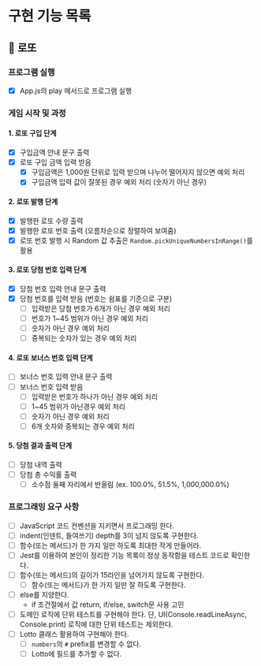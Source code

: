# 구현 기능 목록

## 🎰 로또

### 프로그램 실행

- [x] App.js의 play 메서드로 프로그램 실행

### 게임 시작 및 과정

#### 1. 로또 구입 단계

- [x] 구입금액 안내 문구 출력
- [x] 로또 구입 금액 입력 받음
  - [x] 구입금액은 1,000원 단위로 입력 받으며 나누어 떨어지지 않으면 예외 처리
  - [x] 구입금액 입력 값이 잘못된 경우 예외 처리 (숫자가 아닌 경우)

#### 2. 로또 발행 단계

- [x] 발행한 로또 수량 출력
- [x] 발행한 로또 번호 출력 (오름차순으로 정렬하여 보여줌)
- [x] 로또 번호 발행 시 Random 값 추출은 `Random.pickUniqueNumbersInRange()`를 활용

#### 3. 로또 당첨 번호 입력 단계

- [x] 당첨 번호 입력 안내 문구 출력
- [x] 당첨 번호를 입력 받음 (번호는 쉼표를 기준으로 구분)
  - [ ] 입력받은 당첨 번호가 6개가 아닌 경우 예외 처리
  - [ ] 번호가 1~45 범위가 아닌 경우 예외 처리
  - [ ] 숫자가 아닌 경우 예외 처리
  - [ ] 중복되는 숫자가 있는 경우 예외 처리

#### 4. 로또 보너스 번호 입력 단계

- [ ] 보너스 번호 입력 안내 문구 출력
- [ ] 보너스 번호 입력 받음
  - [ ] 입력받은 번호가 하나가 아닌 경우 예외 처리
  - [ ] 1~45 범위가 아닌경우 예외 처리
  - [ ] 숫자가 아닌 경우 예외 처리
  - [ ] 6개 숫자와 중복되는 경우 예외 처리

#### 5. 당첨 결과 출력 단계

- [ ] 당첨 내역 출력
- [ ] 당첨 총 수익률 출력
  - [ ] 소수점 둘째 자리에서 반올림 (ex. 100.0%, 51.5%, 1,000,000.0%)

### 프로그래밍 요구 사항

- [ ] JavaScript 코드 컨벤션을 지키면서 프로그래밍 한다.
- [ ] indent(인덴트, 들여쓰기) depth를 3이 넘지 않도록 구현한다.
- [ ] 함수(또는 메서드)가 한 가지 일만 하도록 최대한 작게 만들어라.
- [ ] Jest를 이용하여 본인이 정리한 기능 목록이 정상 동작함을 테스트 코드로 확인한다.
- [ ] 함수(또는 메서드)의 길이가 15라인을 넘어가지 않도록 구현한다.
  - [ ] 함수(또는 메서드)가 한 가지 일만 잘 하도록 구현한다.
- [ ] else를 지양한다.
  - if 조건절에서 값 return, if/else, switch문 사용 고민
- [ ] 도메인 로직에 단위 테스트를 구현해야 한다. 단, UI(Console.readLineAsync, Console.print) 로직에 대한 단위 테스트는 제외한다.
- [ ] Lotto 클래스 활용하여 구현해야 한다.
  - [ ] `numbers`의 `#` prefix를 변경할 수 없다.
  - [ ] Lotto에 필드를 추가할 수 없다.
